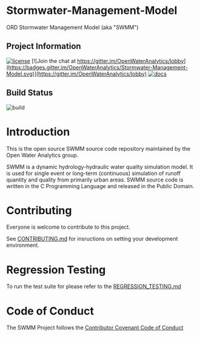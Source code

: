 # Stormwater-Management-Model

ORD Stormwater Management Model (aka "SWMM")

## Project Information

[![license](https://img.shields.io/github/license/mashape/apistatus.svg)](https://github.com/OpenWaterAnalytics/Stormwater-Management-Model)
[![Join the chat at https://gitter.im/OpenWaterAnalytics/lobby](https://badges.gitter.im/OpenWaterAnalytics/Stormwater-Management-Model.svg)](https://gitter.im/OpenWaterAnalytics/lobby)
[![docs](https://img.shields.io/badge/docs-passing-green.svg)](http://wateranalytics.org/Stormwater-Management-Model/)

## Build Status
![build](https://github.com/OpenWaterAnalytics/Stormwater-Management-Model/workflows/Build%20and%20Test/badge.svg?branch=master)

# Introduction
This is the open source SWMM source code repository maintained by the Open
Water Analytics group.

SWMM is a dynamic hydrology-hydraulic water quality simulation model. It is
used for single event or long-term (continuous) simulation of runoff quantity
and quality from primarily urban areas. SWMM source code is written in the C
Programming Language and released in the Public Domain.

# Contributing

Everyone is welcome to contribute to this project.

See [CONTRIBUTING.md](https://github.com/OpenWaterAnalytics/Stormwater-Management-Model/blob/develop/.github/CONTRIBUTING.md) for insructions on setting your development environment.

# Regression Testing

To run the test suite for please refer to the [REGRESSION_TESTING.md](https://github.com/OpenWaterAnalytics/Stormwater-Management-Model/blob/develop/.github/REGRESSION_TESTING.md)

# Code of Conduct

The SWMM Project follows the [Contributor Covenant Code of Conduct](https://github.com/OpenWaterAnalytics/Stormwater-Management-Model/blob/develop/.github/CODE_OF_CONDUCT.md)
